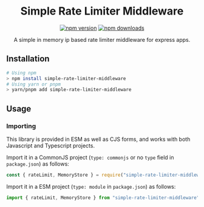 # <div align="center"> Simple Rate Limiter Middleware </div>

<div align="center">

[![npm version](https://img.shields.io/npm/v/simple-rate-limiter-middleware.svg)](https://npmjs.org/package/simple-rate-limiter-middleware "View this project on NPM")
[![npm downloads](https://img.shields.io/npm/dm/simple-rate-limiter-middleware)](https://www.npmjs.com/package/simple-rate-limiter-middleware)

A simple in memory ip based rate limiter middleware for express apps.

</div>

## Installation

```sh
# Using npm
> npm install simple-rate-limiter-middleware
# Using yarn or pnpm
> yarn/pnpm add simple-rate-limiter-middleware
```

## Usage

### Importing

This library is provided in ESM as well as CJS forms, and works with both
Javascript and Typescript projects.

Import it in a CommonJS project (`type: commonjs` or no `type` field in
`package.json`) as follows:

```ts
const { rateLimit, MemoryStore } = require("simple-rate-limiter-middleware");
```

Import it in a ESM project (`type: module` in `package.json`) as follows:

```ts
import { rateLimit, MemoryStore } from "simple-rate-limiter-middleware";
```
